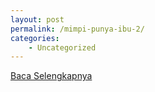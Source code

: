 ```yaml
---
layout: post
permalink: /mimpi-punya-ibu-2/
categories:
    - Uncategorized
---
```


[Baca Selengkapnya](/04)